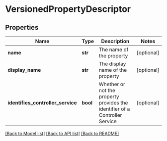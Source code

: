# VersionedPropertyDescriptor

## Properties
Name | Type | Description | Notes
------------ | ------------- | ------------- | -------------
**name** | **str** | The name of the property | [optional] 
**display_name** | **str** | The display name of the property | [optional] 
**identifies_controller_service** | **bool** | Whether or not the property provides the identifier of a Controller Service | [optional] 

[[Back to Model list]](../registryDocs.md#documentation-for-models) [[Back to API list]](../registryDocs.md#documentation-for-api-endpoints) [[Back to README]](../registryDocs.md)


